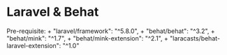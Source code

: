 # Laravel & Behat

Pre-requisite:
    + "laravel/framework": "^5.8.0",
    + "behat/behat": "^3.2",
    + "behat/mink": "^1.7",
    + "behat/mink-extension": "^2.1",
    + "laracasts/behat-laravel-extension": "^1.0"
